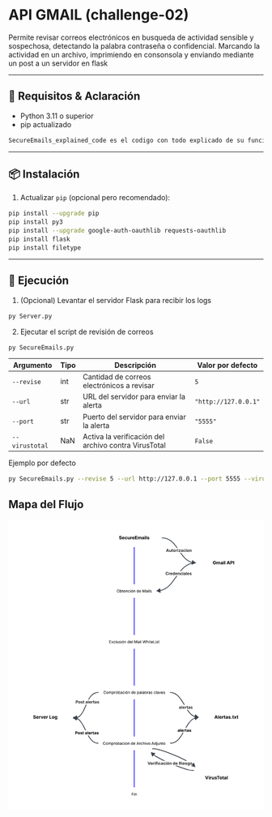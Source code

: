 # API GMAIL (challenge-02)

Permite revisar correos electrónicos en busqueda de actividad sensible y sospechosa, detectando la palabra contraseña o confidencial. Marcando la actividad en un archivo, imprimiendo en consonsola y enviando mediante un post a un servidor en flask

---

## 🔧 Requisitos & Aclaración

- Python 3.11 o superior
- pip actualizado

```bash
SecureEmails_explained_code es el codigo con todo explicado de su funcionamiento en caso de ser necesario para su entendimiento y depuración.
```

---

## 📦 Instalación

1. Actualizar `pip` (opcional pero recomendado):

```bash
pip install --upgrade pip
pip install py3
pip install --upgrade google-auth-oauthlib requests-oauthlib
pip install flask
pip install filetype
```
---
## 🚀 Ejecución

1. (Opcional) Levantar el servidor Flask para recibir los logs

```bash
py Server.py
```

2. Ejecutar el script de revisión de correos

```bash
py SecureEmails.py
```

| Argumento  | Tipo | Descripción                                | Valor por defecto    |
| ---------- | ---- | ------------------------------------------ | -------------------- |
| `--revise` | int  | Cantidad de correos electrónicos a revisar | `5`                  |
| `--url`    | str  | URL del servidor para enviar la alerta     | `"http://127.0.0.1"` |
| `--port`   | str  | Puerto del servidor para enviar la alerta  | `"5555"`             |
| `--virustotal`| NaN  | Activa la verificación del archivo contra VirusTotal  | `False`             |

Ejemplo por defecto
```bash
py SecureEmails.py --revise 5 --url http://127.0.0.1 --port 5555 --virustotal
```

## Mapa del Flujo

![Mapa del flujo del Programa](Mapa.png)
